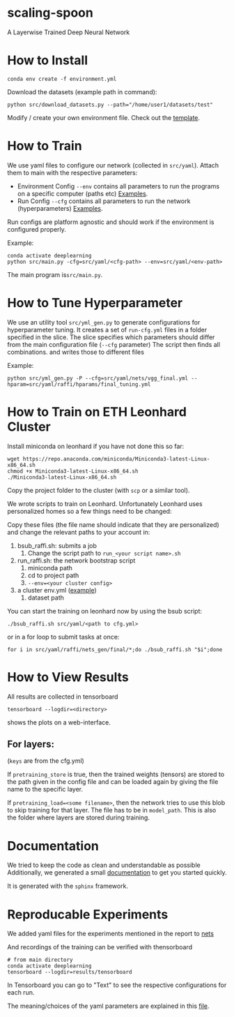 # scaling-spoon
A Layerwise Trained Deep Neural Network

# How to Install

```
conda env create -f environment.yml
```

Download the datasets (example path in command):
```
python src/download_datasets.py --path="/home/user1/datasets/test"
```

Modify / create your own environment file. Check out the [template](src/yaml/env/env_template.yml).




# How to Train
We use yaml files to configure our network (collected in `src/yaml`). Attach them to main with the respective parameters:

  - Environment Config `--env` contains all parameters to run the programs on a specific computer (paths etc) [Examples](src/yaml/env).
  - Run Config `--cfg` contains all parameters to run the network (hyperparameters) [Examples](results/nets).

Run configs are platform agnostic and should work if the environment is configured properly.

Example:
```
conda activate deeplearning
python src/main.py -cfg=src/yaml/<cfg-path> --env=src/yaml/<env-path>
```

The main program is`src/main.py`.

# How to Tune Hyperparameter
We use an utility tool `src/yml_gen.py` to generate configurations for hyperparameter tuning.
It creates a set of `run-cfg.yml` files in a folder specified in the slice.
The slice specifies which parameters should differ from the main configuration file (`--cfg` parameter)
The script then finds all combinations. and writes those to different files

Example: 
```
python src/yml_gen.py -P --cfg=src/yaml/nets/vgg_final.yml --hparam=src/yaml/raffi/hparams/final_tuning.yml
```

# How to Train on ETH Leonhard Cluster
Install miniconda on leonhard if you have not done this so far:
```
wget https://repo.anaconda.com/miniconda/Miniconda3-latest-Linux-x86_64.sh
chmod +x Miniconda3-latest-Linux-x86_64.sh
./Miniconda3-latest-Linux-x86_64.sh
```

Copy the project folder to the cluster (with `scp` or a similar tool).

We wrote scripts to train on Leonhard. Unfortunately Leonhard uses personalized homes so a few things need to be changed:

Copy these files (the file name should indicate that they are personalized) and change the relevant paths to your account in:
1. bsub_raffi.sh: submits a job
   1. Change the script path to `run_<your script name>.sh`
2. run_raffi.sh: the network bootstrap script
   1. miniconda path
   2. cd to project path
   3. `--env=<your cluster config>`
3. a cluster env.yml ([example](src/yaml/raffi/env/env_cluster_raffi.yml))
   1. dataset path

You can start the training on leonhard now by using the bsub script:

```
./bsub_raffi.sh src/yaml/<path to cfg.yml>

```

or in a for loop to submit tasks at once:

```
for i in src/yaml/raffi/nets_gen/final/*;do ./bsub_raffi.sh "$i";done
```

# How to View Results
All results are collected in tensorboard

```
tensorboard --logdir=<directory>
```

shows the plots on a web-interface.

## For layers:
(`keys` are from the cfg.yml)

If `pretraining_store` is true, then the trained weights (tensors) are stored to the path 
given in the config file and can be loaded again by giving the file name to the specific layer.

If `pretraining_load=<some filename>`, then the network tries to use this blob to skip training for that layer.
The file has to be in `model_path`. This is also the folder where layers are stored during training.

# Documentation
We tried to keep the code as clean and understandable as possible
Additionally, we generated a small [documentation](documentation.pdf) to get you started quickly.

It is generated with the `sphinx` framework.

# Reproducable Experiments
We added yaml files for the experiments mentioned in the report to [nets](results/nets)

And recordings of the training can be verified with thensorboard

```
# from main directory
conda activate deeplearning
tensorboard --logdir=results/tensorboard
```

In Tensorboard you can go to "Text" to see the respective configurations for each run.

The meaning/choices of the yaml parameters are explained in this [file](results/params_explained.yml).